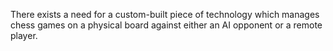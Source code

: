 There exists a need for a custom-built piece of technology which manages chess games on a physical board against either an AI opponent or a remote player.